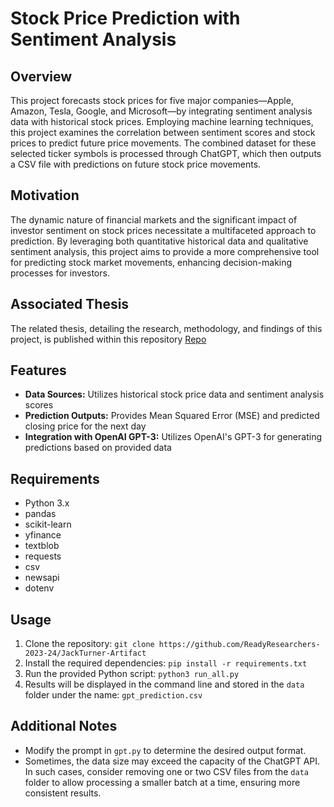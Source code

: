 # Stock Price Prediction with Sentiment Analysis

## Overview
This project forecasts stock prices for five major companies—Apple, Amazon, Tesla, Google, and Microsoft—by integrating sentiment analysis data with historical stock prices. Employing machine learning techniques, this project examines the correlation between sentiment scores and stock prices to predict future price movements. The combined dataset for these selected ticker symbols is processed through ChatGPT, which then outputs a CSV file with predictions on future stock price movements.

## Motivation
The dynamic nature of financial markets and the significant impact of investor sentiment on stock prices necessitate a multifaceted approach to prediction. By leveraging both quantitative historical data and qualitative sentiment analysis, this project aims to provide a more comprehensive tool for predicting stock market movements, enhancing decision-making processes for investors.

## Associated Thesis
The related thesis, detailing the research, methodology, and findings of this project, is published within this repository [Repo](https://github.com/ReadyResearchers-2023-24/cis-600-f2023-610-s2024-senior-thesis-jackturner83)

## Features
- **Data Sources:** Utilizes historical stock price data and sentiment analysis scores
- **Prediction Outputs:** Provides Mean Squared Error (MSE) and predicted closing price for the next day
- **Integration with OpenAI GPT-3:** Utilizes OpenAI's GPT-3 for generating predictions based on provided data

## Requirements
- Python 3.x
- pandas
- scikit-learn
- yfinance
- textblob
- requests
- csv
- newsapi
- dotenv

## Usage
1. Clone the repository: `git clone https://github.com/ReadyResearchers-2023-24/JackTurner-Artifact`
2. Install the required dependencies: `pip install -r requirements.txt`
3. Run the provided Python script: `python3 run_all.py`
4. Results will be displayed in the command line and stored in the `data` folder under the name: `gpt_prediction.csv`

## Additional Notes
- Modify the prompt in `gpt.py` to determine the desired output format.
- Sometimes, the data size may exceed the capacity of the ChatGPT API. In such cases, consider removing one or two CSV files from the `data` folder to allow processing a smaller batch at a time, ensuring more consistent results.
